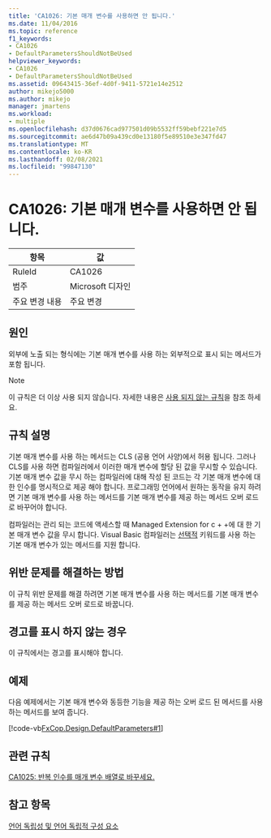 ```yaml
---
title: 'CA1026: 기본 매개 변수를 사용하면 안 됩니다.'
ms.date: 11/04/2016
ms.topic: reference
f1_keywords:
- CA1026
- DefaultParametersShouldNotBeUsed
helpviewer_keywords:
- CA1026
- DefaultParametersShouldNotBeUsed
ms.assetid: 09643415-36ef-4d0f-9411-5721e14e2512
author: mikejo5000
ms.author: mikejo
manager: jmartens
ms.workload:
- multiple
ms.openlocfilehash: d37d0676cad977501d09b5532ff59bebf221e7d5
ms.sourcegitcommit: ae6d47b09a439cd0e13180f5e89510e3e347fd47
ms.translationtype: MT
ms.contentlocale: ko-KR
ms.lasthandoff: 02/08/2021
ms.locfileid: "99847130"
---
```

# <a name="ca1026-default-parameters-should-not-be-used"></a>CA1026: 기본 매개 변수를 사용하면 안 됩니다.

|항목|값|
|-|-|
|RuleId|CA1026|
|범주|Microsoft 디자인|
|주요 변경 내용|주요 변경|

## <a name="cause"></a>원인
외부에 노출 되는 형식에는 기본 매개 변수를 사용 하는 외부적으로 표시 되는 메서드가 포함 됩니다.

> [!NOTE]
> 이 규칙은 더 이상 사용 되지 않습니다. 자세한 내용은 [사용 되지 않는 규칙](fxcop-unported-deprecated-rules.md)을 참조 하세요.

## <a name="rule-description"></a>규칙 설명
기본 매개 변수를 사용 하는 메서드는 CLS (공용 언어 사양)에서 허용 됩니다. 그러나 CLS를 사용 하면 컴파일러에서 이러한 매개 변수에 할당 된 값을 무시할 수 있습니다. 기본 매개 변수 값을 무시 하는 컴파일러에 대해 작성 된 코드는 각 기본 매개 변수에 대 한 인수를 명시적으로 제공 해야 합니다. 프로그래밍 언어에서 원하는 동작을 유지 하려면 기본 매개 변수를 사용 하는 메서드를 기본 매개 변수를 제공 하는 메서드 오버 로드로 바꾸어야 합니다.

컴파일러는 관리 되는 코드에 액세스할 때 Managed Extension for c + +에 대 한 기본 매개 변수 값을 무시 합니다. Visual Basic 컴파일러는 [선택적](/dotnet/visual-basic/language-reference/modifiers/optional) 키워드를 사용 하는 기본 매개 변수가 있는 메서드를 지원 합니다.

## <a name="how-to-fix-violations"></a>위반 문제를 해결하는 방법
이 규칙 위반 문제를 해결 하려면 기본 매개 변수를 사용 하는 메서드를 기본 매개 변수를 제공 하는 메서드 오버 로드로 바꿉니다.

## <a name="when-to-suppress-warnings"></a>경고를 표시 하지 않는 경우
이 규칙에서는 경고를 표시해야 합니다.

## <a name="example"></a>예제
다음 예제에서는 기본 매개 변수와 동등한 기능을 제공 하는 오버 로드 된 메서드를 사용 하는 메서드를 보여 줍니다.

[!code-vb[FxCop.Design.DefaultParameters#1](../code-quality/codesnippet/VisualBasic/ca1026-default-parameters-should-not-be-used_1.vb)]

## <a name="related-rules"></a>관련 규칙
[CA1025: 반복 인수를 매개 변수 배열로 바꾸세요.](../code-quality/ca1025.md)

## <a name="see-also"></a>참고 항목
[언어 독립성 및 언어 독립적 구성 요소](/dotnet/standard/language-independence-and-language-independent-components)
